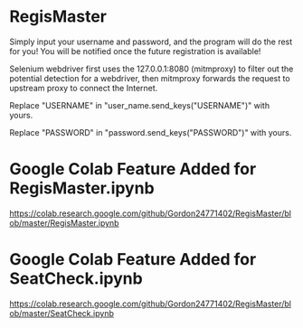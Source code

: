# RegisMaster
Simply input your username and password, and the program will do the rest for you! You will be notified once the future registration is available!

Selenium webdriver first uses the 127.0.0.1:8080 (mitmproxy) to filter out the potential detection for a webdriver, then mitmproxy forwards the request to upstream proxy to connect the Internet.

Replace "USERNAME" in "user_name.send_keys("USERNAME")" with yours.

Replace "PASSWORD" in "password.send_keys("PASSWORD")" with yours.

# Google Colab Feature Added for RegisMaster.ipynb
https://colab.research.google.com/github/Gordon24771402/RegisMaster/blob/master/RegisMaster.ipynb

# Google Colab Feature Added for SeatCheck.ipynb
https://colab.research.google.com/github/Gordon24771402/RegisMaster/blob/master/SeatCheck.ipynb
